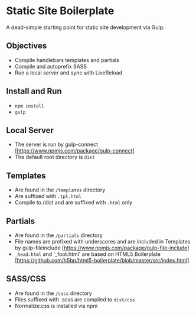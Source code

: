 # Static Site Boilerplate
A dead-simple starting point for static site development via Gulp.

## Objectives
- Compile handlebars templates and partials
- Compile and autoprefix SASS
- Run a local server and sync with LiveReload

## Install and Run
- `npm install`
- `gulp`

## Local Server
- The server is run by gulp-connect [https://www.npmjs.com/package/gulp-connect]
- The default root directory is `dist`

## Templates
- Are found in the `/templates` directory
- Are suffixed with `.tpl.html`
- Compile to /dist and are suffixed with `.html` only

## Partials 
- Are found in the `/partials` directory 
- File names are prefixed with underscores and are included in Templates by gulp-fileinclude [https://www.npmjs.com/package/gulp-file-include]
- `_head.html` and '_foot.html' are based on HTML5 Boilerplate [https://github.com/h5bp/html5-boilerplate/blob/master/src/index.html]

## SASS/CSS
- Are found in the `/sass` directory
- Files suffixed with .scss are compiled to `dist/css`
- Normalize.css is installed via npm